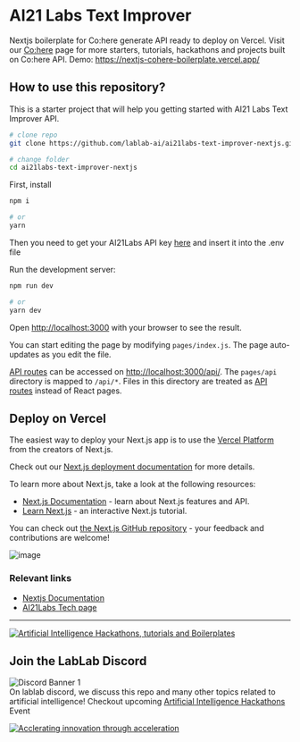 # AI21 Labs Text Improver

Nextjs boilerplate for Co:here generate API ready to deploy on Vercel. Visit our [Co:here](https://lablab.ai/tech/cohere) page for more starters, tutorials, hackathons and projects built on Co:here API. Demo: https://nextjs-cohere-boilerplate.vercel.app/

## How to use this repository? 

This is a starter project that will help you getting started with AI21 Labs Text Improver API.

```bash
# clone repo 
git clone https://github.com/lablab-ai/ai21labs-text-improver-nextjs.git

# change folder
cd ai21labs-text-improver-nextjs
```

First, install 
```bash
npm i

# or
yarn
```
Then you need to get your AI21Labs API key [here](https://studio.ai21.com/account) and insert it into the .env file

Run the development server:
```bash
npm run dev

# or
yarn dev
```

Open [http://localhost:3000](http://localhost:3000) with your browser to see the result.

You can start editing the page by modifying `pages/index.js`. The page auto-updates as you edit the file.

[API routes](https://nextjs.org/docs/api-routes/introduction) can be accessed on [http://localhost:3000/api/](http://localhost:3000/api/). The `pages/api` directory is mapped to `/api/*`. Files in this directory are treated as [API routes](https://nextjs.org/docs/api-routes/introduction) instead of React pages.

## Deploy on Vercel

The easiest way to deploy your Next.js app is to use the [Vercel Platform](https://vercel.com/new?utm_medium=default-template&filter=next.js&utm_source=create-next-app&utm_campaign=create-next-app-readme) from the creators of Next.js.

Check out our [Next.js deployment documentation](https://nextjs.org/docs/deployment) for more details.

To learn more about Next.js, take a look at the following resources:

- [Next.js Documentation](https://nextjs.org/docs) - learn about Next.js features and API.
- [Learn Next.js](https://nextjs.org/learn) - an interactive Next.js tutorial.

You can check out [the Next.js GitHub repository](https://github.com/vercel/next.js/) - your feedback and contributions are welcome!

![image](https://user-images.githubusercontent.com/37478782/230585331-08ed1209-0ee3-41fe-b81f-1957e82919d5.png)




### Relevant links
- [Nextjs Documentation](https://nextjs.org/docs)
- [AI21Labs Tech page](https://lablab.ai/tech/ai21-labs)

---

[![Artificial Intelligence Hackathons, tutorials and Boilerplates](https://storage.googleapis.com/lablab-static-eu/images/github/lablab-banner.jpg)](https://lablab.ai)




## Join the LabLab Discord


![Discord Banner 1](https://discordapp.com/api/guilds/877056448956346408/widget.png?style=banner1)  
On lablab discord, we discuss this repo and many other topics related to artificial intelligence! Checkout upcoming [Artificial Intelligence Hackathons](https://lablab.ai) Event


[![Acclerating innovation through acceleration](https://storage.googleapis.com/lablab-static-eu/images/github/nn-group-loggos.jpg)](https://newnative.ai)

